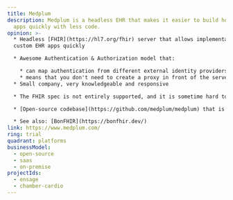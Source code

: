 ```yaml
---
title: Medplum
description: Medplum is a headless EHR that makes it easier to build healthcare
  apps quickly with less code.
opinion: >-
  * H﻿eadless [FHIR](https://hl7.org/fhir) server that allows implementation of
  custom EHR apps quickly

  * A﻿wesome Authentication & Authorization model that:

    * c﻿an map authentication from different external identity providers (Auth0, Google, Clerk...)
    * m﻿eans that you don't need to create a proxy in front of the server - it can be used directly from the front-end
  * S﻿mall company, very knowledgeable and responsive

  * The FHIR spec is not entirely supported, and it is sometime hard to know what works and what does not, particularly around the search

  * [O﻿pen-source codebase](https://github.com/medplum/medplum) that is easy to read and tinker with; TypeScript, PostgreSQL, Redis, AWS CDK

  * S﻿ee also: [BonFHIR](https://bonfhir.dev/)
link: https://www.medplum.com/
ring: trial
quadrant: platforms
businessModel:
  - open-source
  - saas
  - on-premise
projectIds:
  - ensage
  - chamber-cardio
---
```

